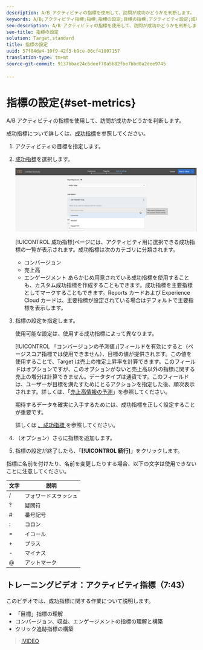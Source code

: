 ```yaml
---
description: A/B アクティビティの指標を使用して、訪問が成功かどうかを判断します。
keywords: A/B;アクティビティ指標;指標;指標の設定;目標の指標;アクティビティ設定;成功指標;コンバージョン;収益;エンゲージメント
seo-description: A/B アクティビティの指標を使用して、訪問が成功かどうかを判断します。
seo-title: 指標の設定
solution: Target,standard
title: 指標の設定
uuid: 57f84da4-10f9-42f3-b9ce-06cf41007157
translation-type: tm+mt
source-git-commit: 9137bbae24c6deef70a5b82fbe7bbd0a2dee9745

---
```



# 指標の設定{#set-metrics}

A/B アクティビティの指標を使用して、訪問が成功かどうかを判断します。

成功指標について詳しくは、[成功指標](../../../c-activities/r-success-metrics/success-metrics.md#reference_D011575C85DA48E989A244593D9B9924)を参照してください。

1. アクティビティの目標を指定します。
1. [成功指標](../../../c-activities/r-success-metrics/success-metrics.md#reference_D011575C85DA48E989A244593D9B9924)を選択します。

   ![成功指標を選択](/help/c-activities/t-test-ab/t-test-create-ab/assets/ab_metrics-new.png)

   [!UICONTROL 成功指標]ページには、アクティビティ用に選択できる成功指標の一覧が表示されます。成功指標は次のカテゴリに分類されます。

   * コンバージョン
   * 売上高
   * エンゲージメント
   あらかじめ用意されている成功指標を使用することも、カスタム成功指標を作成することもできます。成功指標を主要指標としてマークすることもできます。Reports カードおよび Experience Cloud カードは、主要指標が設定されている場合はデフォルトで主要指標を表示します。
1. 指標の設定を指定します。

   使用可能な設定は、使用する成功指標によって異なります。

   [!UICONTROL 「コンバージョンの予測値」]フィールドを有効にすると（ページスコア指標では使用できません）、目標の値が提供されます。この値を使用することで、Target は売上の推定上昇率を計算できます。このフィールドはオプションですが、このオプションがないと売上高以外の指標に関する売上の増分は計算できません。データタイプは通貨です。このフィールドは、ユーザーが目標を満たすためにとるアクションを指定した後、順次表示されます。詳しくは、「[売上高情報の予測](../../../administrating-target/r-target-account-preferences/estimating-lift-in-revenue.md#concept_32F875D8F91349CE86AF391F65BEAEEE)」を参照してください。

   期待するデータを確実に入手するためには、成功指標を正しく設定することが重要です。

   詳しくは [ 、成功指標 ](../../../c-activities/r-success-metrics/success-metrics.md#reference_D011575C85DA48E989A244593D9B9924) を参照してください。
1. （オプション）さらに指標を追加します。
1. 指標の設定が終了したら、「**[!UICONTROL 続行]**」をクリックします。

指標に名前を付けたり、名前を変更したりする場合、以下の文字は使用できないことに注意してください。

| 文字 | 説明 |
|--- |--- |
| / | フォワードスラッシュ |
| ? | 疑問符 |
| # | 番号記号 |
| : | コロン |
| = | イコール |
| + | プラス |
| - | マイナス |
| @ | アットマーク |

## トレーニングビデオ：アクティビティ指標（7:43）

このビデオでは、成功指標に関する作業について説明します。

* 「目標」指標の理解
* コンバージョン、収益、エンゲージメントの指標の理解と構築
* クリック追跡指標の構築

>[!VIDEO](https://video.tv.adobe.com/v/17380?captions=jpn)

